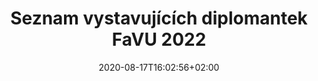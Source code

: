 ---
title: "Seznam vystavujících diplomantek FaVU 2022"
shortTitle: "Diplomantky 2022"
date: 2020-08-17T16:02:56+02:00
draft: false
weight: 5

url: "2022"
aliases : [
  "diplomantky"
]
---
